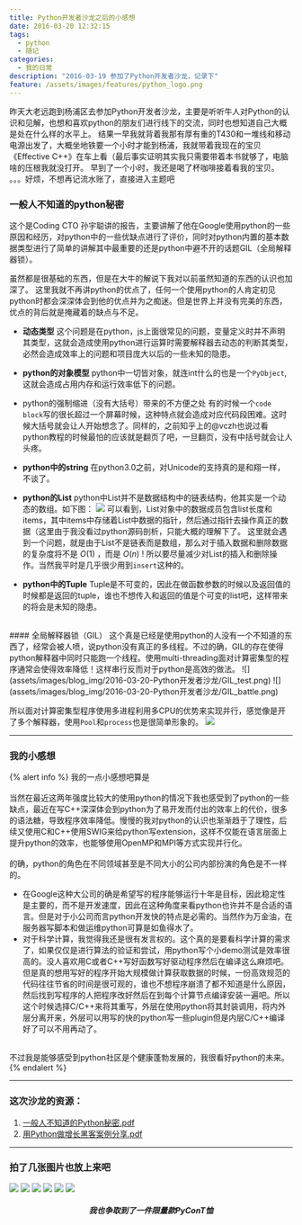 ```yaml
---
title: Python开发者沙龙之后的小感想
date: 2016-03-20 12:32:15
tags:
  - python
  - 随记
categories:
  - 我的日常
description: "2016-03-19 参加了Python开发者沙龙，记录下"
feature: /assets/images/features/python_logo.png
---
```


昨天大老远跑到杨浦区去参加Python开发者沙龙，主要是听听牛人对Python的认识和见解，也想和喜欢python的朋友们进行线下的交流，同时也想知道自己大概是处在什么样的水平上。
结果一早我就背着我那有厚有重的T430和一堆线和移动电源出发了，大概坐地铁要一个小时才能到杨浦，我就带着我现在的宝贝《Effective C++》在车上看（最后事实证明其实我只需要带着本书就够了，电脑啥的压根我就没打开。
早到了一个小时，我还是喝了杯咖啡接着看我的宝贝。
。。。好烦，不想再记流水账了，直接进入主题吧

### 一般人不知道的python秘密
这个是Coding CTO 孙宇聪讲的报告，主要讲解了他在Google使用python的一些原因和经历，对python中的一些优缺点进行了评价，同时对python内置的基本数据类型进行了简单的讲解其中最重要的还是python中避不开的话题GIL（全局解释器锁）。
<!-- more -->
虽然都是很基础的东西，但是在大牛的解说下我对以前虽然知道的东西的认识也加深了。
这里我就不再讲python的优点了，任何一个使用python的人肯定初见python时都会深深体会到他的优点并为之痴迷。但是世界上并没有完美的东西，优点的背后就是掩藏着的缺点与不足。

- **动态类型**
这个问题是在python，js上面很常见的问题，变量定义时并不声明其类型，这就会造成使用python进行运算时需要解释器去动态的判断其类型，必然会造成效率上的问题和项目庞大以后的一些未知的隐患。

- **python的对象模型**
python中一切皆对象，就连int什么的也是一个`PyObject`, 这就会造成占用内存和运行效率低下的问题。

- python的强制缩进（没有大括号）带来的不方便之处
有的时候一个`code block`写的很长超过一个屏幕时候，这种特点就会造成对应代码段困难。这时候大括号就会让人开始想念了。同样的，之前知乎上的@vczh也说过看python教程的时候最怕的应该就是翻页了吧，一旦翻页，没有中括号就会让人头疼。

- **python中的string**
在python3.0之前，对Unicode的支持真的是和翔一样，不谈了。

- **python的List**
python中List并不是数据结构中的链表结构，他其实是一个动态的数组。如下图：
![](assets/images/blog_img/2016-03-20-Python开发者沙龙/python_list.png)
可以看到，List对象中的数据成员包含list长度和items，其中items中存储着List中数据的指针，然后通过指针去操作真正的数据（这里由于我没看过python源码剖析，只能大概的理解下了。
这里就会遇到一个问题，就是由于List不是链表而是数组，那么对于插入数据和删除数据的复杂度将不是 $O(1)$ ，而是 $O(n)$ ! 所以要尽量减少对List的插入和删除操作。当然我平时是几乎很少用到`insert`这种的。

- **python中的Tuple**
Tuple是不可变的，因此在做函数参数的时候以及返回值的时候都是返回的tuple，谁也不想传入和返回的值是个可变的list吧，这样带来的将会是未知的隐患。

<br>
#### 全局解释器锁（GIL）
这个真是已经是使用python的人没有一个不知道的东西了，经常会被人喷，说python没有真正的多线程。不过的确，GIL的存在使得python解释器中同时只能跑一个线程。使用multi-threading面对计算密集型的程序通常会使得效率降低！这样串行反而对于python是高效的做法。
![](assets/images/blog_img/2016-03-20-Python开发者沙龙/GIL_test.png)
![](assets/images/blog_img/2016-03-20-Python开发者沙龙/GIL_battle.png)

所以面对计算密集型程序使用多进程利用多CPU的优势来实现并行，感觉像是开了多个解释器，使用`Pool`和`process`也是很简单形象的。
![](assets/images/blog_img/2016-03-20-Python开发者沙龙/multi-process.png)

---
### 我的小感想
{% alert info %}
我的一点小感想吧算是
<br>
<br>
当然在最近这两年强度比较大的使用python的情况下我也感受到了python的一些缺点，最近在写C++深深体会到python为了易开发而付出的效率上的代价，很多的语法糖，导致程序效率降低。慢慢的我对python的认识也渐渐趋于了理性，后续又使用C和C++使用SWIG来给python写extension，这样不仅能在语言层面上提升python的效率，也能够使用OpenMP和MPI等方式实现并行化。
<br>
<br>
的确，python的角色在不同领域甚至是不同大小的公司内部扮演的角色是不一样的。
<ul>
<li> 在Google这种大公司的确是希望写的程序能够运行十年是目标，因此稳定性是主要的，而不是开发速度，因此在这种角度来看python也许并不是合适的语言。但是对于小公司而言python开发快的特点是必需的。当然作为万金油，在服务器写脚本和做运维python可算是如鱼得水了。
<li> 对于科学计算，我觉得我还是很有发言权的。这个真的是要看科学计算的需求了，如果仅仅是进行算法的验证和尝试，用python写个小demo测试是效率很高的。没人喜欢用C或者C++写好函数写好驱动程序然后在编译这么麻烦吧。但是真的想用写好的程序开始大规模做计算获取数据的时候，一份高效规范的代码往往节省的时间是很可观的，谁也不想程序崩溃了都不知道是什么原因，然后找到写程序的人把程序改好然后在到每个计算节点编译安装一遍吧。所以这个时候选择C/C++来将其重写，外层在使用python将其封装调用，将内外层分离开来，外层可以用写的快的python写一些plugin但是内层C/C++编译好了可以不用再动了。
</ul>
<br>
不过我是能够感受到python社区是个健康蓬勃发展的，我很看好python的未来。
{% endalert %}

---
### 这次沙龙的资源：
1. [一般人不知道的Python秘密.pdf](assets/files/一般人不知道的Python秘密.pdf)
2. [用Python做增长黑客案例分享.pdf](assets/files/用Python做增长黑客案例分享.pdf)

---
### 拍了几张图片也放上来吧
![](assets/images/blog_img/2016-03-20-Python开发者沙龙/IMG_20160319_124628.jpg)
![](assets/images/blog_img/2016-03-20-Python开发者沙龙/IMG_20160319_140713.jpg)
![](assets/images/blog_img/2016-03-20-Python开发者沙龙/IMG_20160319_140754.jpg)
![](assets/images/blog_img/2016-03-20-Python开发者沙龙/IMG_20160319_161839.jpg)
![](assets/images/blog_img/2016-03-20-Python开发者沙龙/IMG_20160319_163055.jpg)
![](assets/images/blog_img/2016-03-20-Python开发者沙龙/IMG_20160319_181523.jpg)
<h5 align="center">我也争取到了一件限量款PyConT恤</h5>

